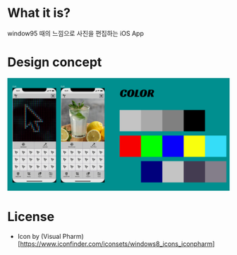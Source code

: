 # What it is?

window95 때의 느낌으로 사진을 편집하는 iOS App

# Design concept

![concept](./DESIGN.png)

# License

- Icon by (Visual Pharm)[https://www.iconfinder.com/iconsets/windows8_icons_iconpharm]